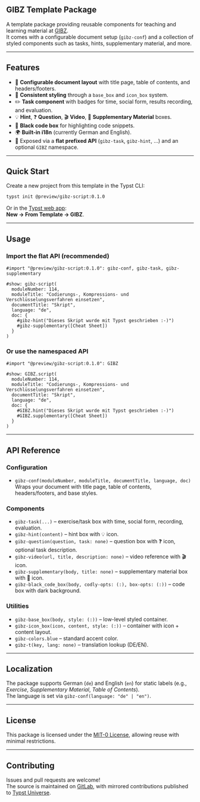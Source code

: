 ## GIBZ Template Package

A template package providing reusable components for teaching and learning material at [GIBZ](https://www.gibz.ch).  
It comes with a configurable document setup (`gibz-conf`) and a collection of styled components such as tasks, hints, supplementary material, and more.

---

## Features

- 📄 **Configurable document layout** with title page, table of contents, and headers/footers.
- 🎨 **Consistent styling** through a `base_box` and `icon_box` system.
- ✏️ **Task component** with badges for time, social form, results recording, and evaluation.
- 💡 **Hint**, ❓ **Question**, 🎬 **Video**, 📖 **Supplementary Material** boxes.
- 🔳 **Black code box** for highlighting code snippets.
- 🌍 **Built-in i18n** (currently German and English).
- 🧩 Exposed via a **flat prefixed API** (`gibz-task`, `gibz-hint`, …) and an optional `GIBZ` namespace.

---

## Quick Start

Create a new project from this template in the Typst CLI:

```sh
typst init @preview/gibz-script:0.1.0
```

Or in the [Typst web app](https://typst.app):  
**New → From Template → GIBZ**.

---

## Usage

### Import the flat API (recommended)

```typst
#import "@preview/gibz-script:0.1.0": gibz-conf, gibz-task, gibz-supplementary

#show: gibz-script(
  moduleNumber: 114,
  moduleTitle: "Codierungs-, Kompressions- und Verschlüsselungsverfahren einsetzen",
  documentTitle: "Skript",
  language: "de",
  doc: {
    #gibz-hint("Dieses Skript wurde mit Typst geschrieben :-)")
    #gibz-supplementary([Cheat Sheet])
  }
)
```

### Or use the namespaced API

```typst
#import "@preview/gibz-script:0.1.0": GIBZ

#show: GIBZ.script(
  moduleNumber: 114,
  moduleTitle: "Codierungs-, Kompressions- und Verschlüsselungsverfahren einsetzen",
  documentTitle: "Skript",
  language: "de",
  doc: {
    #GIBZ.hint("Dieses Skript wurde mit Typst geschrieben :-)")
    #GIBZ.supplementary([Cheat Sheet])
  }
)
```

---

## API Reference

### Configuration

- `gibz-conf(moduleNumber, moduleTitle, documentTitle, language, doc)`  
  Wraps your document with title page, table of contents, headers/footers, and base styles.

### Components

- `gibz-task(...)` – exercise/task box with time, social form, recording, evaluation.
- `gibz-hint(content)` – hint box with 💡 icon.
- `gibz-question(question, task: none)` – question box with ❓ icon, optional task description.
- `gibz-video(url, title, description: none)` – video reference with 🎬 icon.
- `gibz-supplementary(body, title: none)` – supplementary material box with 📖 icon.
- `gibz-black_code_box(body, codly-opts: (:), box-opts: (:))` – code box with dark background.

### Utilities

- `gibz-base_box(body, style: (:))` – low-level styled container.
- `gibz-icon_box(icon, content, style: (:))` – container with icon + content layout.
- `gibz-colors.blue` – standard accent color.
- `gibz-t(key, lang: none)` – translation lookup (DE/EN).

---

## Localization

The package supports German (`de`) and English (`en`) for static labels (e.g., _Exercise_, _Supplementary Material_, _Table of Contents_).  
The language is set via `gibz-conf(language: "de" | "en")`.

---

## License

This package is licensed under the [MIT-0 License](LICENSE), allowing reuse with minimal restrictions.

---

## Contributing

Issues and pull requests are welcome!  
The source is maintained on [GitLab](https://gitlab.com/GIBZ/public/typst-template), with mirrored contributions published to [Typst Universe](https://github.com/typst/packages).
